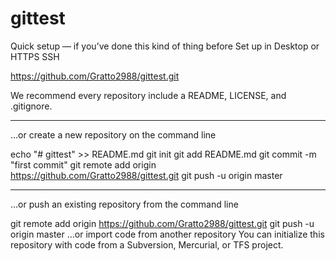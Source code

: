# gittest

Quick setup — if you’ve done this kind of thing before
 Set up in Desktop	or	
 HTTPS
 SSH

https://github.com/Gratto2988/gittest.git

We recommend every repository include a README, LICENSE, and .gitignore.

---------------------------------------------------------------------------------------------------

…or create a new repository on the command line

echo "# gittest" >> README.md
git init
git add README.md
git commit -m "first commit"
git remote add origin https://github.com/Gratto2988/gittest.git
git push -u origin master

---------------------------------------------------------------------------------------------------

…or push an existing repository from the command line

git remote add origin https://github.com/Gratto2988/gittest.git
git push -u origin master
…or import code from another repository
You can initialize this repository with code from a Subversion, Mercurial, or TFS project.
